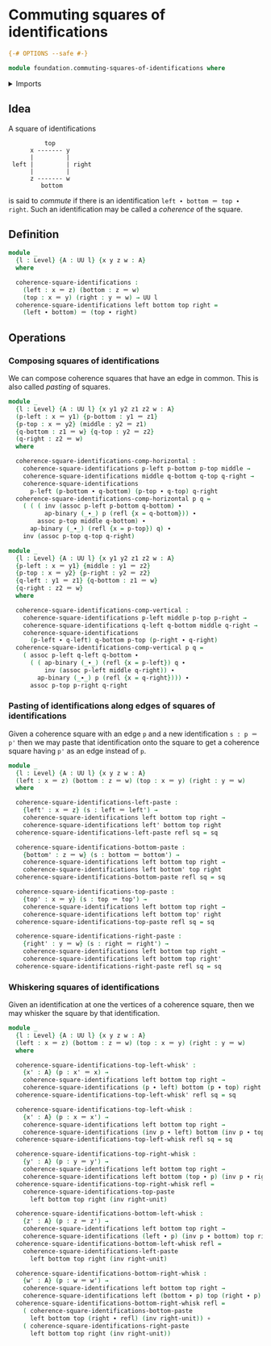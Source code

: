 # Commuting squares of identifications

```agda
{-# OPTIONS --safe #-}

module foundation.commuting-squares-of-identifications where
```

<details><summary>Imports</summary>

```agda
open import foundation-core.functions
open import foundation-core.identity-types
open import foundation-core.universe-levels
```

</details>

## Idea

A square of identifications

```text
          top
      x ------- y
      |         |
 left |         | right
      |         |
      z ------- w
         bottom
```

is said to _commute_ if there is an identification
`left ∙ bottom ＝ top ∙ right`. Such an identification may be called a
_coherence_ of the square.

## Definition

```agda
module _
  {l : Level} {A : UU l} {x y z w : A}
  where

  coherence-square-identifications :
    (left : x ＝ z) (bottom : z ＝ w)
    (top : x ＝ y) (right : y ＝ w) → UU l
  coherence-square-identifications left bottom top right =
    (left ∙ bottom) ＝ (top ∙ right)
```

## Operations

### Composing squares of identifications

We can compose coherence squares that have an edge in common. This is also
called _pasting_ of squares.

```agda
module _
  {l : Level} {A : UU l} {x y1 y2 z1 z2 w : A}
  (p-left : x ＝ y1) {p-bottom : y1 ＝ z1}
  {p-top : x ＝ y2} (middle : y2 ＝ z1)
  {q-bottom : z1 ＝ w} {q-top : y2 ＝ z2}
  (q-right : z2 ＝ w)
  where

  coherence-square-identifications-comp-horizontal :
    coherence-square-identifications p-left p-bottom p-top middle →
    coherence-square-identifications middle q-bottom q-top q-right →
    coherence-square-identifications
      p-left (p-bottom ∙ q-bottom) (p-top ∙ q-top) q-right
  coherence-square-identifications-comp-horizontal p q =
    ( ( ( inv (assoc p-left p-bottom q-bottom) ∙
          ap-binary (_∙_) p (refl {x = q-bottom})) ∙
        assoc p-top middle q-bottom) ∙
      ap-binary (_∙_) (refl {x = p-top}) q) ∙
    inv (assoc p-top q-top q-right)

module _
  {l : Level} {A : UU l} {x y1 y2 z1 z2 w : A}
  {p-left : x ＝ y1} {middle : y1 ＝ z2}
  {p-top : x ＝ y2} {p-right : y2 ＝ z2}
  {q-left : y1 ＝ z1} {q-bottom : z1 ＝ w}
  {q-right : z2 ＝ w}
  where

  coherence-square-identifications-comp-vertical :
    coherence-square-identifications p-left middle p-top p-right →
    coherence-square-identifications q-left q-bottom middle q-right →
    coherence-square-identifications
      (p-left ∙ q-left) q-bottom p-top (p-right ∙ q-right)
  coherence-square-identifications-comp-vertical p q =
    ( assoc p-left q-left q-bottom ∙
      ( ( ap-binary (_∙_) (refl {x = p-left}) q ∙
          inv (assoc p-left middle q-right)) ∙
        ap-binary (_∙_) p (refl {x = q-right}))) ∙
      assoc p-top p-right q-right
```

### Pasting of identifications along edges of squares of identifications

Given a coherence square with an edge `p` and a new identification `s : p ＝ p'`
then we may paste that identification onto the square to get a coherence square
having `p'` as an edge instead of `p`.

```agda
module _
  {l : Level} {A : UU l} {x y z w : A}
  (left : x ＝ z) (bottom : z ＝ w) (top : x ＝ y) (right : y ＝ w)
  where

  coherence-square-identifications-left-paste :
    {left' : x ＝ z} (s : left ＝ left') →
    coherence-square-identifications left bottom top right →
    coherence-square-identifications left' bottom top right
  coherence-square-identifications-left-paste refl sq = sq

  coherence-square-identifications-bottom-paste :
    {bottom' : z ＝ w} (s : bottom ＝ bottom') →
    coherence-square-identifications left bottom top right →
    coherence-square-identifications left bottom' top right
  coherence-square-identifications-bottom-paste refl sq = sq

  coherence-square-identifications-top-paste :
    {top' : x ＝ y} (s : top ＝ top') →
    coherence-square-identifications left bottom top right →
    coherence-square-identifications left bottom top' right
  coherence-square-identifications-top-paste refl sq = sq

  coherence-square-identifications-right-paste :
    {right' : y ＝ w} (s : right ＝ right') →
    coherence-square-identifications left bottom top right →
    coherence-square-identifications left bottom top right'
  coherence-square-identifications-right-paste refl sq = sq
```

### Whiskering squares of identifications

Given an identification at one the vertices of a coherence square, then we may
whisker the square by that identification.

```agda
module _
  {l : Level} {A : UU l} {x y z w : A}
  (left : x ＝ z) (bottom : z ＝ w) (top : x ＝ y) (right : y ＝ w)
  where

  coherence-square-identifications-top-left-whisk' :
    {x' : A} (p : x' ＝ x) →
    coherence-square-identifications left bottom top right →
    coherence-square-identifications (p ∙ left) bottom (p ∙ top) right
  coherence-square-identifications-top-left-whisk' refl sq = sq

  coherence-square-identifications-top-left-whisk :
    {x' : A} (p : x ＝ x') →
    coherence-square-identifications left bottom top right →
    coherence-square-identifications (inv p ∙ left) bottom (inv p ∙ top) right
  coherence-square-identifications-top-left-whisk refl sq = sq

  coherence-square-identifications-top-right-whisk :
    {y' : A} (p : y ＝ y') →
    coherence-square-identifications left bottom top right →
    coherence-square-identifications left bottom (top ∙ p) (inv p ∙ right)
  coherence-square-identifications-top-right-whisk refl =
    coherence-square-identifications-top-paste
      left bottom top right (inv right-unit)

  coherence-square-identifications-bottom-left-whisk :
    {z' : A} (p : z ＝ z') →
    coherence-square-identifications left bottom top right →
    coherence-square-identifications (left ∙ p) (inv p ∙ bottom) top right
  coherence-square-identifications-bottom-left-whisk refl =
    coherence-square-identifications-left-paste
      left bottom top right (inv right-unit)

  coherence-square-identifications-bottom-right-whisk :
    {w' : A} (p : w ＝ w') →
    coherence-square-identifications left bottom top right →
    coherence-square-identifications left (bottom ∙ p) top (right ∙ p)
  coherence-square-identifications-bottom-right-whisk refl =
    ( coherence-square-identifications-bottom-paste
      left bottom top (right ∙ refl) (inv right-unit)) ∘
    ( coherence-square-identifications-right-paste
      left bottom top right (inv right-unit))
```
